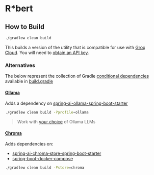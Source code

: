 # R*bert

## How to Build

```bash
./gradlew clean build
```

This builds a version of the utility that is compatible for use with [Groq Cloud](https://groq.com).  You will need to [obtain an API key](https://console.groq.com/docs/api-keys).


### Alternatives

The below represent the collection of Gradle [conditional dependencies](https://www.baeldung.com/gradle-conditional-dependencies#configuring-conditional-dependency) available in [build.gradle](../build.gradle)

#### [Ollama](https://ollama.com/)

Adds a dependency on [spring-ai-ollama-spring-boot-starter](https://docs.spring.io/spring-ai/reference/api/chat/ollama-chat.html)


```bash
./gradlew clean build -Pprofile=ollama
```
> Work with [your choice](https://github.com/ollama/ollama?tab=readme-ov-file#model-library) of Ollama LLMs


#### [Chroma](https://docs.trychroma.com/guides)

Adds dependencies on:

* [spring-ai-chroma-store-spring-boot-starter](https://docs.spring.io/spring-ai/reference/api/vectordbs/chroma.html)
* [spring-boot-docker-compose](https://docs.spring.io/spring-boot/reference/features/dev-services.html#features.dev-services.docker-compose)

```bash
./gradlew clean build -Pstore=chroma
```
